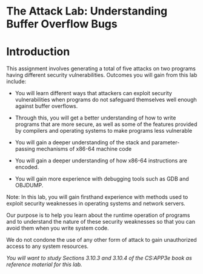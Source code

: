# The Attack Lab: Understanding Buffer Overflow Bugs

# Introduction

This assignment involves generating a total of five attacks on two programs having different security vulnerabilities. Outcomes you will gain from this lab include:

 - You will learn different ways that attackers can exploit security vulnerabilities when programs do not safeguard themselves well enough against buffer overflows.

 - Through this, you will get a better understanding of how to write programs that are more secure, as well as some of the features provided by compilers and operating systems to make programs less vulnerable

 - You will gain a deeper understanding of the stack and parameter-passing mechanisms of x86-64 machine code

 - You will gain a deeper understanding of how x86-64 instructions are encoded.

 - You will gain more experience with debugging tools such as GDB and OBJDUMP.

Note: In this lab, you will gain firsthand experience with methods used to exploit security weaknesses in operating systems and network servers. 

Our purpose is to help you learn about the runtime operation of programs and to understand the nature of these security weaknesses so that you can avoid them when you write system code. 

We do not condone the use of any other form of attack to gain unauthorized access to any system resources.

*You will want to study Sections 3.10.3 and 3.10.4 of the CS:APP3e book as reference material for this lab.*



